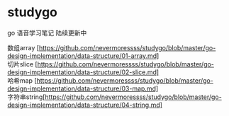 # studygo
go 语音学习笔记    陆续更新中

数组array [https://github.com/nevermoressss/studygo/blob/master/go-design-implementation/data-structure/01-array.md]  
切片slice [https://github.com/nevermoressss/studygo/blob/master/go-design-implementation/data-structure/02-slice.md]  
哈希map   [https://github.com/nevermoressss/studygo/blob/master/go-design-implementation/data-structure/03-map.md]  
字符串string[https://github.com/nevermoressss/studygo/blob/master/go-design-implementation/data-structure/04-string.md]  